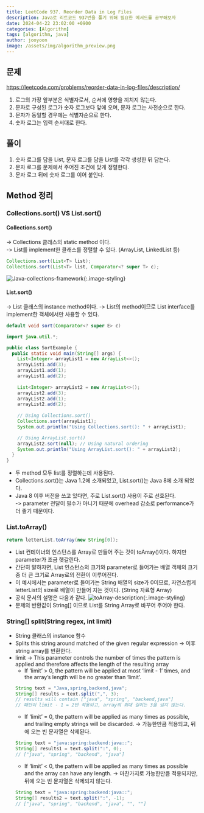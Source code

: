 ```yaml
---
title: LeetCode 937. Reorder Data in Log Files
description: Java로 리트코드 937번을 풀기 위해 필요한 메서드를 공부해보자
date: 2024-04-22 23:02:00 +0900
categories: [Algorithm]
tags: [algorithm, java]
author: jooyoon
image: /assets/img/algorithm_preview.png
---
```


## 문제

  <https://leetcode.com/problems/reorder-data-in-log-files/description/>

  1. 로그의 가장 앞부분은 식별자로서, 순서에 영향을 끼치지 않는다.
  2. 문자로 구성된 로그가 숫자 로그보다 앞에 오며, 문자 로그는 사전순으로 한다.
  3. 문자가 동일할 경우에는 식별자순으로 한다.
  4. 숫자 로그는 입력 순서대로 한다.

## 풀이

  1. 숫자 로그를 담을 List, 문자 로그를 담을 List를 각각 생성한 뒤 담는다.
  2. 문자 로그를 문제에서 주어진 조건에 맞게 정렬한다.
  3. 문자 로그 뒤에 숫자 로그를 이어 붙인다.

## Method 정리

### Collections.sort() VS List.sort()

#### Collections.sort()
  
  -> Collections 클래스의 static method 이다.
  <br>
  -> List를 implement한 클래스를 정렬할 수 있다. (ArrayList, LinkedList 등)
  
  ```java
  Collections.sort(List<T> list);
  Collections.sort(List<T> list, Comparator<? super T> c);
  ```
  ![Java-collections-framework][Java-collections-framework]{:.image-styling}

#### List.sort()
  
  -> List 클래스의 instance method이다.
  -> List의 method이므로 List interface를 implement한 객체에서만 사용할 수 있다.
  
  ```java
  default void sort(Comparator<? super E> c)
  ```
  
  ```java
  import java.util.*;

  public class SortExample {
    public static void main(String[] args) {
      List<Integer> arrayList1 = new ArrayList<>();
      arrayList1.add(3);
      arrayList1.add(1);
      arrayList1.add(2);
        
      List<Integer> arrayList2 = new ArrayList<>();
      arrayList2.add(3);
      arrayList2.add(1);
      arrayList2.add(2);
        
      // Using Collections.sort()
      Collections.sort(arrayList1);
      System.out.println("Using Collections.sort(): " + arrayList1);

      // Using ArrayList.sort()
      arrayList2.sort(null); // Using natural ordering
      System.out.println("Using ArrayList.sort(): " + arrayList2);
    }
  }
  ```

* 두 method 모두 list를 정렬하는데 사용된다.
* Collections.sort()는 Java 1.2에 소개되었고, List.sort()는 Java 8에 소개 되었다.
* Java 8 이후 버전을 쓰고 있다면, 주로 List.sort() 사용이 주로 선호된다.
  <br>
  -> parameter 전달이 필수가 아니기 때문에 overhead 감소로 performance가 더 좋기 때문이다.

### List.toArray()

```java
return letterList.toArray(new String[0]);
```

* List 컨테이너의 인스턴스를 Array로 만들어 주는 것이 toArray()이다. 하지만 parameter가 조금 헷갈린다.
* 간단히 말하자면, List 인스턴스의 크기와 parameter로 들어가는 배열 객체의 크기 중 더 큰 크기로 Array로의 전환이 이루어진다.
* 이 예시에서는 parameter로 들어가는 String 배열의 size가 0이므로, 자연스럽게 letterList의 size로 배열이 만들어 지는 것이다. (String 자료형 Array)
* 공식 문서의 설명은 다음과 같다.
  ![toArray-description][toArray-description]{:.image-styling}
* 문제의 반환값이 String[] 이므로 List를 String Array로 바꾸어 주어야 한다.

### String[] split(String regex, int limit)

* String 클래스의 instance 함수
* Splits this string around matched of the given regular expression → 이후 string array를 반환한다.
* limit → This parameter controls the number of times the pattern is applied and therefore affects the length of the resulting array
  * If ‘limit’ > 0, the pattern will be applied at most ‘limit - 1’ times, and the array’s length will be no greater than ‘limit’.
  ```java
  String text = "Java,spring,backend,java";
  String[] results = text.split(",", 3);
  // results will contain ["java", "spring", "backend,java"]
  // 패턴이 limit - 1 = 2번 적용되고, array의 최대 길이는 3을 넘지 않는다.
  ```
  * If ‘limit’ = 0, the pattern will be applied as many times as possible, and trailing empty strings will be discarded.
  -> 가능한만큼 적용되고, 뒤에 오는 빈 문자열은 삭제된다.
  ```java
  String text = "java:spring:backend:java::";
  String[] results1 = text.split(":", 0);
  // ["java", "spring", "backend", "java"]
  ```
  * If ‘limit’ < 0, the pattern will be applied as many times as possible and the array can have any length.
  -> 마찬가지로 가능한만큼 적용되지만, 뒤에 오는 빈 문자열은 삭제되지 않는다.
  ```java
  String text = "java:spring:backend:java::";
  String[] results2 = text.split(":", -1);
  // ["java", "spring", "backend", "java", "", ""]
  ```
  
[Java-collections-framework]: https://1drv.ms/i/c/bc8220337a33dd52/IQOO_NjWvgxSS5R6WUn3zZYrATE9jH4dKEsKmPZ6ey2NAEg?width=854&height=715
[toArray-description]: https://1drv.ms/i/c/bc8220337a33dd52/IQMLsIYRCST4Rbvy7fnbACt_AWD62S83ShbAI7vkRy0GA3o?width=1201&height=75
